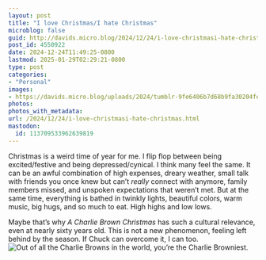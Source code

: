 ```yaml
---
layout: post
title: "I love Christmas/I hate Christmas"
microblog: false
guid: http://davids.micro.blog/2024/12/24/i-love-christmasi-hate-christmas.html
post_id: 4550922
date: 2024-12-24T11:49:25-0800
lastmod: 2025-01-29T02:29:21-0800
type: post
categories:
- "Personal"
images:
- https://davids.micro.blog/uploads/2024/tumblr-9fe6406b7d68b9fa30204fe64ca17100-4531b9ea-540.gif
photos:
photos_with_metadata:
url: /2024/12/24/i-love-christmasi-hate-christmas.html
mastodon:
  id: 113709533962639819
---
```

Christmas is a weird time of year for me. I flip flop between being excited/festive and being depressed/cynical. I think many feel the same. It can be an awful combination of high expenses, dreary weather, small talk with friends you once knew but can’t _really_ connect with anymore, family members missed, and unspoken expectations that weren’t met. But at the same time, everything is bathed in twinkly lights, beautiful colors, warm music, big hugs, and so much to eat. High highs and low lows.

Maybe that’s why _A Charlie Brown Christmas_ has such a cultural relevance, even at nearly sixty years old. This is not a new phenomenon, feeling left behind by the season. If Chuck can overcome it, I can too.  
![Out of all the Charlie Browns in the world, you’re the Charlie Browniest.](https://davids.micro.blog/uploads/2024/tumblr-9fe6406b7d68b9fa30204fe64ca17100-4531b9ea-540.gif)

